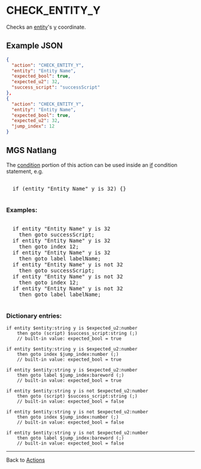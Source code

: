 # CHECK_ENTITY_Y

Checks an [entity](entities)'s [y](entities/entity_properties) coordinate.

## Example JSON

```json
{
  "action": "CHECK_ENTITY_Y",
  "entity": "Entity Name",
  "expected_bool": true,
  "expected_u2": 32,
  "success_script": "successScript"
},
{
  "action": "CHECK_ENTITY_Y",
  "entity": "Entity Name",
  "expected_bool": true,
  "expected_u2": 32,
  "jump_index": 12
}
```

## MGS Natlang

The [condition](actions/conditional_gotos) portion of this action can be used inside an [if](mgs/advanced_syntax/if_and_else) condition statement, e.g.

<pre class="HyperMD-codeblock mgs">

  <span class="control">if</span> <span class="bracket">(</span><span class="sigil">entity</span> <span class="string">"Entity Name"</span> <span class="target">y</span> <span class="operator">is</span> <span class="number">32</span><span class="bracket">)</span> <span class="bracket">{</span><span class="bracket">}</span>

</pre>

### Examples:

<pre class="HyperMD-codeblock mgs">

  <span class="control">if</span> <span class="sigil">entity</span> <span class="string">"Entity Name"</span> <span class="target">y</span> <span class="operator">is</span> <span class="number">32</span>
    <span class="control">then</span> <span class="control">goto</span> <span class="script">successScript</span><span class="">;</span>
  <span class="control">if</span> <span class="sigil">entity</span> <span class="string">"Entity Name"</span> <span class="target">y</span> <span class="operator">is</span> <span class="number">32</span>
    <span class="control">then</span> <span class="control">goto</span> <span class="sigil">index</span> <span class="number">12</span><span class="">;</span>
  <span class="control">if</span> <span class="sigil">entity</span> <span class="string">"Entity Name"</span> <span class="target">y</span> <span class="operator">is</span> <span class="number">32</span>
    <span class="control">then</span> <span class="control">goto</span> <span class="sigil">label</span> <span class="string">labelName</span><span class="">;</span>
  <span class="control">if</span> <span class="sigil">entity</span> <span class="string">"Entity Name"</span> <span class="target">y</span> <span class="operator">is</span> <span class="operator">not</span> <span class="number">32</span>
    <span class="control">then</span> <span class="control">goto</span> <span class="script">successScript</span><span class="">;</span>
  <span class="control">if</span> <span class="sigil">entity</span> <span class="string">"Entity Name"</span> <span class="target">y</span> <span class="operator">is</span> <span class="operator">not</span> <span class="number">32</span>
    <span class="control">then</span> <span class="control">goto</span> <span class="sigil">index</span> <span class="number">12</span><span class="">;</span>
  <span class="control">if</span> <span class="sigil">entity</span> <span class="string">"Entity Name"</span> <span class="target">y</span> <span class="operator">is</span> <span class="operator">not</span> <span class="number">32</span>
    <span class="control">then</span> <span class="control">goto</span> <span class="sigil">label</span> <span class="string">labelName</span><span class="">;</span>

</pre>

### Dictionary entries:

```
if entity $entity:string y is $expected_u2:number
    then goto (script) $success_script:string (;)
	// built-in value: expected_bool = true

if entity $entity:string y is $expected_u2:number
    then goto index $jump_index:number (;)
	// built-in value: expected_bool = true

if entity $entity:string y is $expected_u2:number
    then goto label $jump_index:bareword (;)
	// built-in value: expected_bool = true

if entity $entity:string y is not $expected_u2:number
    then goto (script) $success_script:string (;)
	// built-in value: expected_bool = false

if entity $entity:string y is not $expected_u2:number
    then goto index $jump_index:number (;)
	// built-in value: expected_bool = false

if entity $entity:string y is not $expected_u2:number
    then goto label $jump_index:bareword (;)
	// built-in value: expected_bool = false
```

---

Back to [Actions](actions)
